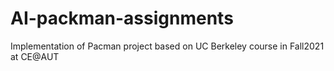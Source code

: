 # AI-packman-assignments
Implementation of Pacman project based on UC Berkeley course in Fall2021 at CE@AUT

